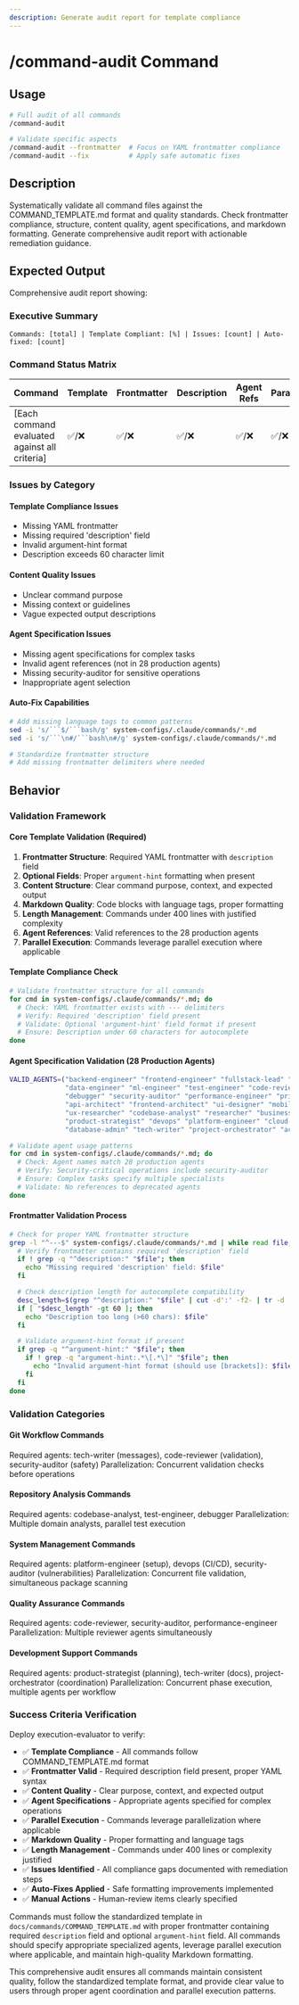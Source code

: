 ```yaml
---
description: Generate audit report for template compliance
---
```


# /command-audit Command

## Usage

```bash
# Full audit of all commands
/command-audit

# Validate specific aspects
/command-audit --frontmatter  # Focus on YAML frontmatter compliance
/command-audit --fix          # Apply safe automatic fixes
```

## Description

Systematically validate all command files against the COMMAND_TEMPLATE.md format and quality standards. Check frontmatter compliance, structure, content quality, agent specifications, and markdown formatting. Generate comprehensive audit report with actionable remediation guidance.

## Expected Output

Comprehensive audit report showing:

### Executive Summary

```text
Commands: [total] | Template Compliant: [%] | Issues: [count] | Auto-fixed: [count]
```

### Command Status Matrix

| Command | Template | Frontmatter | Description | Agent Refs | Parallel | Markdown | Status |
|---------|----------|-------------|-------------|------------|----------|----------|--------|
| [Each command evaluated against all criteria] | ✅/❌ | ✅/❌ | ✅/❌ | ✅/❌ | ✅/❌ | ✅/❌ | Status |

### Issues by Category

#### Template Compliance Issues

- Missing YAML frontmatter
- Missing required 'description' field
- Invalid argument-hint format
- Description exceeds 60 character limit

#### Content Quality Issues

- Unclear command purpose
- Missing context or guidelines
- Vague expected output descriptions

#### Agent Specification Issues

- Missing agent specifications for complex tasks
- Invalid agent references (not in 28 production agents)
- Missing security-auditor for sensitive operations
- Inappropriate agent selection

#### Auto-Fix Capabilities

```bash
# Add missing language tags to common patterns
sed -i 's/```$/```bash/g' system-configs/.claude/commands/*.md
sed -i 's/```\n#/```bash\n#/g' system-configs/.claude/commands/*.md

# Standardize frontmatter structure
# Add missing frontmatter delimiters where needed
```

## Behavior

### Validation Framework

#### Core Template Validation (Required)

1. **Frontmatter Structure**: Required YAML frontmatter with `description` field
2. **Optional Fields**: Proper `argument-hint` formatting when present
3. **Content Structure**: Clear command purpose, context, and expected output
4. **Markdown Quality**: Code blocks with language tags, proper formatting
5. **Length Management**: Commands under 400 lines with justified complexity
6. **Agent References**: Valid references to the 28 production agents
7. **Parallel Execution**: Commands leverage parallel execution where applicable

#### Template Compliance Check

```bash
# Validate frontmatter structure for all commands
for cmd in system-configs/.claude/commands/*.md; do
  # Check: YAML frontmatter exists with --- delimiters
  # Verify: Required 'description' field present
  # Validate: Optional 'argument-hint' field format if present
  # Ensure: Description under 60 characters for autocomplete
done
```

#### Agent Specification Validation (28 Production Agents)

```bash
VALID_AGENTS=("backend-engineer" "frontend-engineer" "fullstack-lead" "mobile-engineer"
              "data-engineer" "ml-engineer" "test-engineer" "code-reviewer"
              "debugger" "security-auditor" "performance-engineer" "principal-architect"
              "api-architect" "frontend-architect" "ui-designer" "mobile-ui"
              "ux-researcher" "codebase-analyst" "researcher" "business-analyst"
              "product-strategist" "devops" "platform-engineer" "cloud-architect"
              "database-admin" "tech-writer" "project-orchestrator" "accessibility-auditor")

# Validate agent usage patterns
for cmd in system-configs/.claude/commands/*.md; do
  # Check: Agent names match 28 production agents
  # Verify: Security-critical operations include security-auditor
  # Ensure: Complex tasks specify multiple specialists
  # Validate: No references to deprecated agents
done
```

#### Frontmatter Validation Process

```bash
# Check for proper YAML frontmatter structure
grep -l "^---$" system-configs/.claude/commands/*.md | while read file; do
  # Verify frontmatter contains required 'description' field
  if ! grep -q "^description:" "$file"; then
    echo "Missing required 'description' field: $file"
  fi

  # Check description length for autocomplete compatibility
  desc_length=$(grep "^description:" "$file" | cut -d':' -f2- | tr -d ' ' | wc -c)
  if [ "$desc_length" -gt 60 ]; then
    echo "Description too long (>60 chars): $file"
  fi

  # Validate argument-hint format if present
  if grep -q "^argument-hint:" "$file"; then
    if ! grep -q "argument-hint:.*\[.*\]" "$file"; then
      echo "Invalid argument-hint format (should use [brackets]): $file"
    fi
  fi
done
```

### Validation Categories

#### Git Workflow Commands

Required agents: tech-writer (messages), code-reviewer (validation), security-auditor (safety)
Parallelization: Concurrent validation checks before operations

#### Repository Analysis Commands

Required agents: codebase-analyst, test-engineer, debugger
Parallelization: Multiple domain analysts, parallel test execution

#### System Management Commands

Required agents: platform-engineer (setup), devops (CI/CD), security-auditor (vulnerabilities)
Parallelization: Concurrent file validation, simultaneous package scanning

#### Quality Assurance Commands

Required agents: code-reviewer, security-auditor, performance-engineer
Parallelization: Multiple reviewer agents simultaneously

#### Development Support Commands

Required agents: product-strategist (planning), tech-writer (docs), project-orchestrator (coordination)
Parallelization: Concurrent phase execution, multiple agents per workflow

### Success Criteria Verification

Deploy execution-evaluator to verify:

- ✅ **Template Compliance** - All commands follow COMMAND_TEMPLATE.md format
- ✅ **Frontmatter Valid** - Required description field present, proper YAML syntax
- ✅ **Content Quality** - Clear purpose, context, and expected output
- ✅ **Agent Specifications** - Appropriate agents specified for complex operations
- ✅ **Parallel Execution** - Commands leverage parallelization where applicable
- ✅ **Markdown Quality** - Proper formatting and language tags
- ✅ **Length Management** - Commands under 400 lines or complexity justified
- ✅ **Issues Identified** - All compliance gaps documented with remediation steps
- ✅ **Auto-Fixes Applied** - Safe formatting improvements implemented
- ✅ **Manual Actions** - Human-review items clearly specified

Commands must follow the standardized template in `docs/commands/COMMAND_TEMPLATE.md` with proper frontmatter containing required `description` field and optional `argument-hint` field. All commands should specify appropriate specialized agents, leverage parallel execution where applicable, and maintain high-quality Markdown formatting.

This comprehensive audit ensures all commands maintain consistent quality, follow the standardized template format, and provide clear value to users through proper agent coordination and parallel execution patterns.
